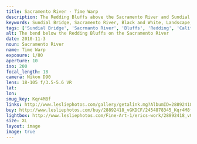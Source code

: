 ```yaml
---
title: Sacramento River - Time Warp
description: The Redding Bluffs above the Sacramento River and Sundial Bridge
keywords: Sundial Bridge, Sacramento River, Black and White, Landscape, bluffs, river
tags: ['Sundial Bridge', 'Sacrmanto River', 'Bluffs', 'Redding', 'California', 'Black and White', 'Square Crop', 'Shasta Bally']
alt: The bend below the Redding Bluffs on the Sacramento River
date: 2010-11-3
noun: Sacramento River
name: Time Warp
exposure: 1/80
aperture: 10
iso: 200
focal_length: 18
camera: Nikon D90
lens: 18-105 f/3.5-5.6 VR
lat: 
lon: 
smug_key: Kqr4M8f
links: http://www.lesliephotos.com/gallery/getalink.mg?AlbumID=28892418&AlbumKey=vGKDCF&ImageID=2454878345&ImageKey=Kqr4M8f&how=forum&Page=1
buy: http://www.lesliephotos.com/buy/28892418_vGKDCF/2454878345_Kqr4M8f/
lightbox: http://www.lesliephotos.com/Fine-Art-1/erics-work/28892418_vGKDCF#!i=2454878345&k=Kqr4M8f&lb=1&s=A
size: XL
layout: image
image: true
---
```

